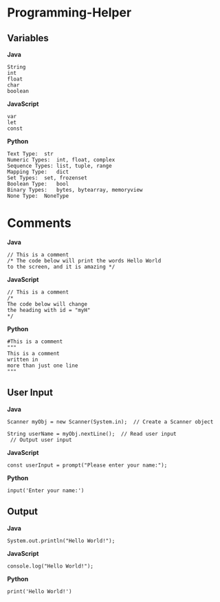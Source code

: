 # Programming-Helper

## Variables

**Java**
```
String
int
float
char
boolean
```

**JavaScript**
```
var
let
const
```

**Python**
```
Text Type:	str
Numeric Types:	int, float, complex
Sequence Types:	list, tuple, range
Mapping Type:	dict
Set Types:	set, frozenset
Boolean Type:	bool
Binary Types:	bytes, bytearray, memoryview
None Type:	NoneType
```

# Comments

**Java**
```
// This is a comment
/* The code below will print the words Hello World
to the screen, and it is amazing */
```

**JavaScript**
```
// This is a comment
/*
The code below will change
the heading with id = "myH"
*/
```

**Python**
```
#This is a comment
"""
This is a comment
written in
more than just one line
"""
```

## User Input

**Java**
```
Scanner myObj = new Scanner(System.in);  // Create a Scanner object

String userName = myObj.nextLine();  // Read user input
 // Output user input
```

**JavaScript**
```
const userInput = prompt("Please enter your name:");
```

**Python**
```
input('Enter your name:')
```

## Output

**Java**
```
System.out.println("Hello World!");
```

**JavaScript**
```
console.log("Hello World!");
```

**Python**
```
print('Hello World!')
```

